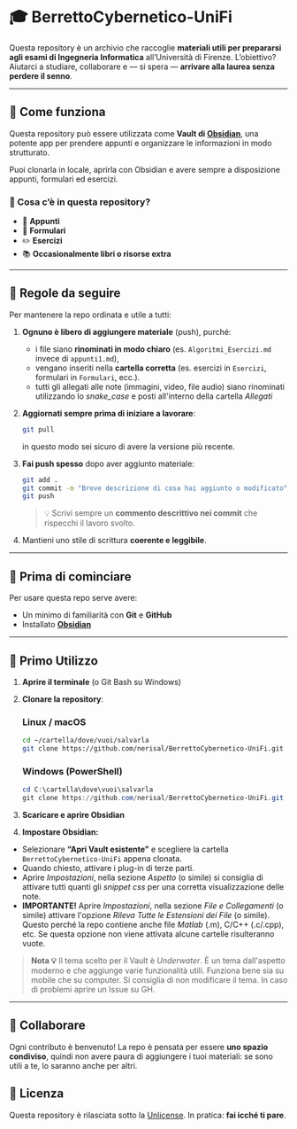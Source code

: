 # 🎓 BerrettoCybernetico-UniFi

Questa repository è un archivio che raccoglie **materiali utili per prepararsi agli esami di Ingegneria Informatica** all’Università di Firenze.
L’obiettivo? Aiutarci a studiare, collaborare e — si spera — **arrivare alla laurea senza perdere il senno**.

---

## 📌 Come funziona

Questa repository può essere utilizzata come **Vault di [Obsidian](https://obsidian.md/)**, una potente app per prendere appunti e organizzare le informazioni in modo strutturato.

Puoi clonarla in locale, aprirla con Obsidian e avere sempre a disposizione appunti, formulari ed esercizi.

### 📂 Cosa c’è in questa repository?

- 📝 **Appunti**
- 📑 **Formulari**
- ✏️ **Esercizi**
- 📚 **Occasionalmente libri o risorse extra**

---

## 📖 Regole da seguire

Per mantenere la repo ordinata e utile a tutti:

1. **Ognuno è libero di aggiungere materiale** (push), purché:

   * i file siano **rinominati in modo chiaro** (es. `Algoritmi_Esercizi.md` invece di `appunti1.md`),
   * vengano inseriti nella **cartella corretta** (es. esercizi in `Esercizi`, formulari in `Formulari`, ecc.).
   * tutti gli allegati alle note (immagini, video, file audio) siano rinominati utilizzando lo _snake_case_ e posti all'interno della cartella _Allegati_
2. **Aggiornati sempre prima di iniziare a lavorare**:

   ```bash
   git pull
   ```

   in questo modo sei sicuro di avere la versione più recente.
3. **Fai push spesso** dopo aver aggiunto materiale:

   ```bash
   git add .
   git commit -m "Breve descrizione di cosa hai aggiunto o modificato"
   git push
   ```

   > 💡 Scrivi sempre un **commento descrittivo nei commit** che rispecchi il lavoro svolto.
4. Mantieni uno stile di scrittura **coerente e leggibile**.

---

## 🚀 Prima di cominciare

Per usare questa repo serve avere:

* Un minimo di familiarità con **Git** e **GitHub**
* Installato **[Obsidian](https://obsidian.md/)**

---

## 🔧 Primo Utilizzo

1. **Aprire il terminale** (o Git Bash su Windows)

2. **Clonare la repository**:

   ### Linux / macOS

   ```bash
   cd ~/cartella/dove/vuoi/salvarla
   git clone https://github.com/nerisal/BerrettoCybernetico-UniFi.git
   ```

   ### Windows (PowerShell)

   ```powershell
   cd C:\cartella\dove\vuoi\salvarla
   git clone https://github.com/nerisal/BerrettoCybernetico-UniFi.git
   ```

3. **Scaricare e aprire Obsidian**

4. **Impostare Obsidian:**

- Selezionare **“Apri Vault esistente”** e scegliere la cartella `BerrettoCybernetico-UniFi` appena clonata.
- Quando chiesto, attivare i plug-in di terze parti.
- Aprire _Impostazioni_, nella sezione _Aspetto_ (o simile) si consiglia di attivare tutti quanti gli _snippet css_ per una corretta visualizzazione delle note.
- **IMPORTANTE!** Aprire _Impostazioni_, nella sezione _File e Collegamenti_ (o simile) attivare l'opzione _Rileva Tutte le Estensioni dei File_ (o simile). Questo perché la repo contiene anche file _Matlab_ (.m), C/C++ (.c/.cpp), etc. Se questa opzione non viene attivata alcune cartelle risulteranno vuote.


> **Nota 💡** Il tema scelto per il Vault è _Underwater_. È un tema dall'aspetto moderno e che aggiunge varie funzionalità utili. Funziona bene sia su mobile che su computer. Si consiglia di non modificare il tema. In caso di problemi aprire un Issue su GH.

---


## 👥 Collaborare

Ogni contributo è benvenuto! La repo è pensata per essere **uno spazio condiviso**, quindi non avere paura di aggiungere i tuoi materiali: se sono utili a te, lo saranno anche per altri.

## 📝 Licenza
Questa repository è rilasciata sotto la [Unlicense](https://unlicense.org/).
In pratica: **fai icché ti pare**.

